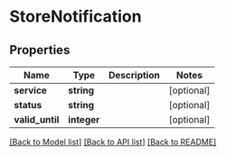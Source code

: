 # StoreNotification

## Properties
Name | Type | Description | Notes
------------ | ------------- | ------------- | -------------
**service** | **string** |  | [optional] 
**status** | **string** |  | [optional] 
**valid_until** | **integer** |  | [optional] 

[[Back to Model list]](../README.md#documentation-for-models) [[Back to API list]](../README.md#documentation-for-api-endpoints) [[Back to README]](../README.md)

